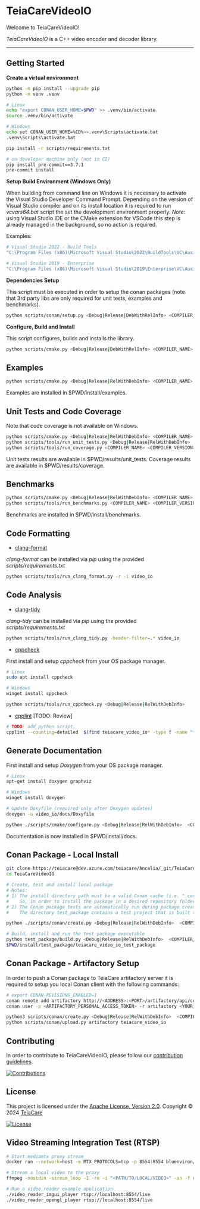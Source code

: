 # TeiaCareVideoIO
Welcome to TeiaCareVideoIO!

*TeiaCareVideoIO* is a C++ video encoder and decoder library.

---

## Getting Started

**Create a virtual environment**

```bash
python -m pip install --upgrade pip
python -m venv .venv

# Linux
echo "export CONAN_USER_HOME=$PWD" >> .venv/bin/activate
source .venv/bin/activate

# Windows
echo set CONAN_USER_HOME=%CD%>>.venv\Scripts\activate.bat
.venv\Scripts\activate.bat

pip install -r scripts/requirements.txt

# on developer machine only (not in CI)
pip install pre-commit==3.7.1
pre-commit install
```

**Setup Build Environment (Windows Only)**

When building from command line on Windows it is necessary to activate the Visual Studio Developer Command Prompt.
Depending on the version of Visual Studio compiler and on its install location it is required to run *vcvars64.bat* script the set the development environment properly.
*Note*: using Visual Studio IDE or the CMake extension for VSCode this step is already managed in the background, so no action is required.

Examples:

```bash
# Visual Studio 2022 - Build Tools
"C:\Program Files (x86)\Microsoft Visual Studio\2022\BuildTools\VC\Auxiliary\Build\vcvars64.bat"

# Visual Studio 2019 - Enterprise
"C:\Program Files (x86)\Microsoft Visual Studio\2019\Enterprise\VC\Auxiliary\Build\vcvars64.bat"
```

**Dependencies Setup**

This script must be executed in order to setup the conan packages (note that 3rd party libs are only required for unit tests, examples and benchmarks).
```bash
python scripts/conan/setup.py <Debug|Release|DebWithRelInfo> <COMPILER_NAME> <COMPILER_VERSION>
```

**Configure, Build and Install**

This script configures, builds and installs the library.
```bash
python scripts/cmake.py <Debug|Release|DebWithRelInfo> <COMPILER_NAME> <COMPILER_VERSION>
```

## Examples

```bash
python scripts/cmake.py <Debug|Release|RelWithDebInfo> <COMPILER_NAME> <COMPILER_VERSION> --examples --warnings
```
Examples are installed in $PWD/install/examples.


## Unit Tests and Code Coverage

Note that code coverage is not available on Windows.

```bash
python scripts/cmake.py <Debug|Release|RelWithDebInfo> <COMPILER_NAME> <COMPILER_VERSION> --coverage --warnings
python scripts/tools/run_unit_tests.py <Debug|Release|RelWithDebInfo>
python scripts/tools/run_coverage.py <COMPILER_NAME> <COMPILER_VERSION>
```
Unit tests results are available in $PWD/results/unit_tests.
Coverage results are available in $PWD/results/coverage.


## Benchmarks

```bash
python scripts/cmake.py <Debug|Release|RelWithDebInfo> <COMPILER_NAME> <COMPILER_VERSION> --benchmarks --warnings
python scripts/tools/run_benchmarks.py <COMPILER_NAME> <COMPILER_VERSION>
```
Benchmarks are installed in $PWD/install/benchmarks.


## Code Formatting

- [clang-format](https://clang.llvm.org/docs/ClangFormat.html)

*clang-format* can be installed via *pip* using the provided *scripts/requirements.txt*

```bash
python scripts/tools/run_clang_format.py -r -i video_io
```


## Code Analysis

- [clang-tidy](https://clang.llvm.org/extra/clang-tidy/)

*clang-tidy* can be installed via *pip* using the provided *scripts/requirements.txt*

```bash
python scripts/tools/run_clang_tidy.py -header-filter=.* video_io
```

- [cppcheck](http://cppcheck.net/)

First install and setup *cppcheck* from your OS package manager.
```bash
# Linux
sudo apt install cppcheck

# Windows
winget install cppcheck
```

```bash
python scripts/tools/run_cppcheck.py <Debug|Release|RelWithDebInfo>
```

- [cpplint](https://github.com/cpplint/cpplint) [TODO: Review]
```bash
# TODO: add python script.
cpplint --counting=detailed  $(find teiacare_video_io* -type f -name "*.hpp" -or -name "*.cpp")
```


## Generate Documentation

First install and setup *Doxygen* from your OS package manager.
```bash
# Linux
apt-get install doxygen graphviz

# Windows
winget install doxygen

# Update Doxyfile (required only after Doxygen updates)
doxygen -u video_io/docs/Doxyfile
```

```bash
python ./scripts/cmake/configure.py <Debug|Release|RelWithDebInfo>  <COMPILER_NAME> <COMPILER_VERSION> --docs
```
Documentation is now installed in $PWD/install/docs.


## Conan Package - Local Install

```bash
git clone https://teiacare@dev.azure.com/teiacare/Ancelia/_git/TeiaCareVideoIO
cd TeiaCareVideoIO

# Create, test and install local package
# Notes:
# 1) The install directory path must be a valid Conan cache (i.e. ".conan" folder) located in the current directory
#    So, in order to install the package in a desired repository folder, it is required to run this script from the repository folder directly.
# 2) The Conan package tests are automatically run during package creation.
#    The directory test_package contains a test project that is built to validate the proper package creation.

python ./scripts/conan/create.py <Debug|Release|RelWithDebInfo>  <COMPILER_NAME> <COMPILER_VERSION>

# Build, install and run the test package executable
python test_package/build.py <Debug|Release|RelWithDebInfo>  <COMPILER_NAME> <COMPILER_VERSION>
$PWD/install/test_package/teiacare_video_io_test_package
```


## Conan Package - Artifactory Setup

In order to push a Conan package to TeiaCare artifactory server it is required to setup you local Conan client with the following commands:

```bash
# export CONAN_REVISIONS_ENABLED=1
conan remote add artifactory http://<ADDRESS>:<PORT>/artifactory/api/conan/conan
conan user -p <ARTIFACTORY_PERSONAL_ACCESS_TOKEN> -r artifactory <YOUR_USERNAME>

python3 scripts/conan/create.py <Debug|Release|RelWithDebInfo>  <COMPILER_NAME> <COMPILER_VERSION>
python scripts/conan/upload.py artifactory teiacare_video_io
```


## Contributing

In order to contribute to TeiaCareVideoIO, please follow our [contribution guidelines](./CONTRIBUTING).

[![Contributions](https://img.shields.io/badge/Contributions-Welcome-green.svg)](./CONTRIBUTING)


## License

This project is licensed under the [Apache License, Version 2.0](./LICENSE).
Copyright © 2024 [TeiaCare](https://teiacare.com/)

[![License](https://img.shields.io/badge/License-Apache_v2-blue)](./LICENSE)


## Video Streaming Integration Test (RTSP)
```bash
# Start mediamtx proxy stream
docker run --network=host -e MTX_PROTOCOLS=tcp -p 8554:8554 bluenviron/mediamtx

# Stream a local video to the proxy
ffmpeg -nostdin -stream_loop -1 -re -i "<PATH/TO/LOCAL/VIDEO>" -an -f rtsp -rtsp_transport tcp rtsp://localhost:8554/live

# Run a video reader example application
./video_reader_imgui_player rtsp://localhost:8554/live
./video_reader_opengl_player rtsp://localhost:8554/live
```